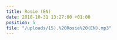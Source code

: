 ```yaml
---
title: Rosie (EN)
date: 2018-10-31 13:27:00 +01:00
position: 5
file: "/uploads/15).%20Rosie%20(EN).mp3"
---
```


